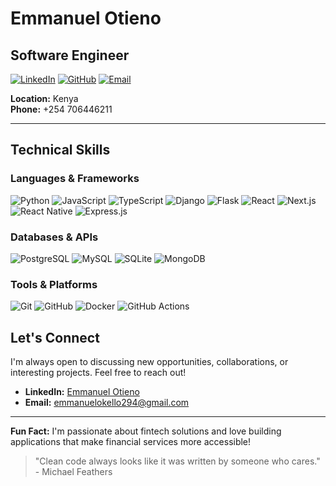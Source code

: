 # Emmanuel Otieno
## Software Engineer

[![LinkedIn](https://img.shields.io/badge/LinkedIn-Connect-blue?style=for-the-badge&logo=linkedin)](https://www.linkedin.com/in/emmanuel-otieno-4b7108234/)
[![GitHub](https://img.shields.io/badge/GitHub-Follow-black?style=for-the-badge&logo=github)](https://github.com/0097eo)
[![Email](https://img.shields.io/badge/Email-Contact-red?style=for-the-badge&logo=gmail)](mailto:emmanuelokello294@gmail.com)

**Location:** Kenya  
**Phone:** +254 706446211

---

## Technical Skills

### Languages & Frameworks
![Python](https://img.shields.io/badge/Python-3776AB?style=flat-square&logo=python&logoColor=white)
![JavaScript](https://img.shields.io/badge/JavaScript-F7DF1E?style=flat-square&logo=javascript&logoColor=black)
![TypeScript](https://img.shields.io/badge/TypeScript-007ACC?style=flat-square&logo=typescript&logoColor=white)
![Django](https://img.shields.io/badge/Django-092E20?style=flat-square&logo=django&logoColor=white)
![Flask](https://img.shields.io/badge/Flask-000000?style=flat-square&logo=flask&logoColor=white)
![React](https://img.shields.io/badge/React-20232A?style=flat-square&logo=react&logoColor=61DAFB)
![Next.js](https://img.shields.io/badge/Next.js-000000?style=flat-square&logo=nextdotjs&logoColor=white)
![React Native](https://img.shields.io/badge/React_Native-20232A?style=flat-square&logo=react&logoColor=61DAFB)
![Express.js](https://img.shields.io/badge/Express.js-404D59?style=flat-square&logo=express&logoColor=white)

### Databases & APIs
![PostgreSQL](https://img.shields.io/badge/PostgreSQL-316192?style=flat-square&logo=postgresql&logoColor=white)
![MySQL](https://img.shields.io/badge/MySQL-005C84?style=flat-square&logo=mysql&logoColor=white)
![SQLite](https://img.shields.io/badge/SQLite-07405e?style=flat-square&logo=sqlite&logoColor=white)
![MongoDB](https://img.shields.io/badge/MongoDB-47A248?style=flat-square&logo=mongodb&logoColor=white)


### Tools & Platforms
![Git](https://img.shields.io/badge/Git-F05032?style=flat-square&logo=git&logoColor=white)
![GitHub](https://img.shields.io/badge/GitHub-100000?style=flat-square&logo=github&logoColor=white)
![Docker](https://img.shields.io/badge/Docker-2496ED?style=flat-square&logo=docker&logoColor=white)
![GitHub Actions](https://img.shields.io/badge/GitHub_Actions-2088FF?style=flat-square&logo=github-actions&logoColor=white)


## Let's Connect

I'm always open to discussing new opportunities, collaborations, or interesting projects. Feel free to reach out!

- **LinkedIn:** [Emmanuel Otieno](https://www.linkedin.com/in/emmanuel-otieno-4b7108234/)
- **Email:** [emmanuelokello294@gmail.com](mailto:emmanuelokello294@gmail.com)

---

**Fun Fact:** I'm passionate about fintech solutions and love building applications that make financial services more accessible!

> "Clean code always looks like it was written by someone who cares." - Michael Feathers
